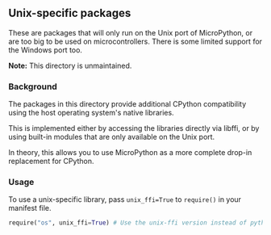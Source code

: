 ## Unix-specific packages

These are packages that will only run on the Unix port of MicroPython, or are
too big to be used on microcontrollers. There is some limited support for the
Windows port too.

**Note:** This directory is unmaintained.

### Background

The packages in this directory provide additional CPython compatibility using
the host operating system's native libraries.

This is implemented either by accessing the libraries directly via libffi, or
by using built-in modules that are only available on the Unix port.

In theory, this allows you to use MicroPython as a more complete drop-in
replacement for CPython.

### Usage

To use a unix-specific library, pass `unix_ffi=True` to `require()` in your
manifest file.

```py
require("os", unix_ffi=True) # Use the unix-ffi version instead of python-stdlib.
```
